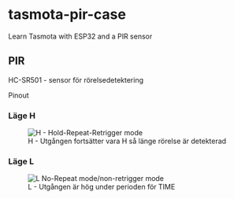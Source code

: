 # tasmota-pir-case
Learn Tasmota with ESP32 and a PIR sensor

## PIR
HC-SR501 - sensor för rörelsedetektering

Pinout

### Läge H
<figure class="image"><img src="https://lastminuteengineers.com/wp-content/uploads/arduino/PIR-Sensor-Retriggering-Repeat-Mode-Jumper-Setting.png" alt="H - Hold-Repeat-Retrigger mode"><figcaption>H - Utgången fortsätter vara H så länge rörelse är detekterad</figcaption></figure>

### Läge L

<figure class="image"><img src="https://lastminuteengineers.com/wp-content/uploads/arduino/PIR-Sensor-Non-Retriggering-No-Repeat-Mode-Jumper-Setting.png" alt="L No-Repeat mode/non-retrigger mode"><figcaption>L - Utgången är hög under perioden för TIME</figcaption></figure>
